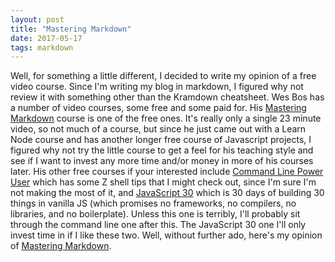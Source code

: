 ```yaml
---
layout: post
title: "Mastering Markdown"
date: 2017-05-17
tags: markdown
---
```


Well, for something a little different, I decided to write my opinion of a free 
video course.  Since I'm writing my blog in markdown, I figured why not review 
it with something other than the Kramdown cheatsheet.  Wes Bos has a number of 
video courses, some free and some paid for.  His 
[Mastering Markdown](https://masteringmarkdown.com/) course is one of the free 
ones.  It's really only a single 23 minute video, so not much of a course, but 
since he just came out with a Learn Node course and has another longer free 
course of Javascript projects, I figured why not try the little course to get 
a feel for his teaching style and see if I want to invest any more time 
and/or money in more of
his courses later.  His other free courses if your interested include
[Command Line Power User](https://commandlinepoweruser.com/) which has some
Z shell tips that I might check out, since I'm sure I'm not making the most of it, 
and [JavaScript 30](https://javascript30.com/) which is 30 days of building 
30 things in vanilla JS (which promises no frameworks, no compilers, no 
libraries, and no boilerplate).  Unless this one is terribly, I'll probably 
sit through the command line one after this.  The JavaScript 30 one I'll only
invest time in if I like these two.  Well, without further ado, here's my 
opinion of [Mastering Markdown](https://masteringmarkdown.com/).


